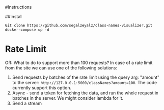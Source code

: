 #Instructions

##install
```
Git clone https://github.com/segalzeyalz/class-names-visualizer.git
docker-compose up -d   
```

# Rate Limit 
OR: What to do to support more than 100 requests?
In case of a rate limit from the site we can use one of the following solutions:
1. Send requests by batches of the rate limit using the query arg: "amount" to the server: `http://127.0.0.1:5000/classNames?amount=100`. The code currently support this option.
2. Async - send a token for fetching the data, and run the whole request in batches in the server. We might consider lambda for it.
3. Send a stream 
